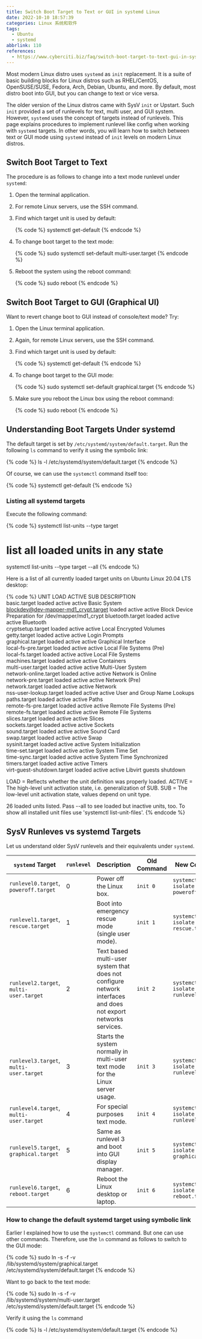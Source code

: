 ```yaml
---
title: Switch Boot Target to Text or GUI in systemd Linux
date: 2022-10-10 18:57:39
categories: Linux 系统和软件
tags:
  - Ubuntu
  - systemd
abbrlink: 110
references:
  - https://www.cyberciti.biz/faq/switch-boot-target-to-text-gui-in-systemd-linux/
---
```

Most modern Linux distro uses `systemd` as `init` replacement.
It is a suite of basic building blocks for Linux distros such as RHEL/CentOS, OpenSUSE/SUSE, Fedora, Arch, Debian, Ubuntu, and more.
By default, most distro boot into GUI, but you can change to text or vice versa.

The older version of the Linux distros came with SysV `init` or Upstart.
Such `init` provided a set of runlevels for text, multi user, and GUI system.
However, `systemd` uses the concept of targets instead of runlevels.
This page explains procedures to implement runlevel like config when working with `systemd` targets.
In other words, you will learn how to switch between text or GUI mode using `systemd` instead of `init` levels on modern Linux distros.

<!-- more -->

## Switch Boot Target to Text

The procedure is as follows to change into a text mode runlevel under `systemd`:

1. Open the terminal application.
2. For remote Linux servers, use the SSH command.
3. Find which target unit is used by default:

    {% code %}
    systemctl get-default
    {% endcode %}

4. To change boot target to the text mode:

    {% code %}
    sudo systemctl set-default multi-user.target
    {% endcode %}

5. Reboot the system using the reboot command:

    {% code %}
    sudo reboot
    {% endcode %}

## Switch Boot Target to GUI (Graphical UI)

Want to revert change boot to GUI instead of console/text mode? Try:

1. Open the Linux terminal application.
2. Again, for remote Linux servers, use the SSH command.
3. Find which target unit is used by default:

    {% code %}
    systemctl get-default
    {% endcode %}

4. To change boot target to the GUI mode:

    {% code %}
    sudo systemctl set-default graphical.target
    {% endcode %}

5. Make sure you reboot the Linux box using the reboot command:

    {% code %}
    sudo reboot
    {% endcode %}

## Understanding Boot Targets Under systemd

The default target is set by `/etc/systemd/system/default.target`.
Run the following `ls` command to verify it using the symbolic link:

{% code %}
ls -l /etc/systemd/system/default.target
{% endcode %}

Of course, we can use the `systemctl` command itself too:

{% code %}
systemctl get-default
{% endcode %}

### Listing all systemd targets

Execute the following command:

{% code %}
systemctl list-units --type target
# list all loaded units in any state #
systemctl list-units --type target --all
{% endcode %}

Here is a list of all currently loaded target units on Ubuntu Linux 20.04 LTS desktop:

{% code %}
  UNIT                                 LOAD   ACTIVE SUB    DESCRIPTION                                       
  basic.target                         loaded active active Basic System                                      
  blockdev@dev-mapper-md1_crypt.target loaded active active Block Device Preparation for /dev/mapper/md1_crypt
  bluetooth.target                     loaded active active Bluetooth                                         
  cryptsetup.target                    loaded active active Local Encrypted Volumes                           
  getty.target                         loaded active active Login Prompts                                     
  graphical.target                     loaded active active Graphical Interface                               
  local-fs-pre.target                  loaded active active Local File Systems (Pre)                          
  local-fs.target                      loaded active active Local File Systems                                
  machines.target                      loaded active active Containers                                        
  multi-user.target                    loaded active active Multi-User System                                 
  network-online.target                loaded active active Network is Online                                 
  network-pre.target                   loaded active active Network (Pre)                                     
  network.target                       loaded active active Network                                           
  nss-user-lookup.target               loaded active active User and Group Name Lookups                       
  paths.target                         loaded active active Paths                                             
  remote-fs-pre.target                 loaded active active Remote File Systems (Pre)                         
  remote-fs.target                     loaded active active Remote File Systems                               
  slices.target                        loaded active active Slices                                            
  sockets.target                       loaded active active Sockets                                           
  sound.target                         loaded active active Sound Card                                        
  swap.target                          loaded active active Swap                                              
  sysinit.target                       loaded active active System Initialization                             
  time-set.target                      loaded active active System Time Set                                   
  time-sync.target                     loaded active active System Time Synchronized                          
  timers.target                        loaded active active Timers                                            
  virt-guest-shutdown.target           loaded active active Libvirt guests shutdown                           

LOAD   = Reflects whether the unit definition was properly loaded.
ACTIVE = The high-level unit activation state, i.e. generalization of SUB.
SUB    = The low-level unit activation state, values depend on unit type.

26 loaded units listed. Pass --all to see loaded but inactive units, too.
To show all installed unit files use 'systemctl list-unit-files'.
{% endcode %}

## SysV Runleves vs systemd Targets

Let us understand older SysV runlevels and their equivalents under `systemd`.

| `systemd` Target                        | `runlevel` | Description                                                                                                    | Old Command | New Command                          |
| --------------------------------------- | ---------- | -------------------------------------------------------------------------------------------------------------- | ------- | ------------------------------------ |
| `runlevel0.target`, `poweroff.target`   | 0          | Power off the Linux box.                                                                                       | `init 0`      | `systemctl isolate poweroff.target`  |
| `runlevel1.target`, `rescue.target`     | 1          | Boot into emergency rescue mode (single user mode).                                                            | `init 1`      | `systemctl isolate rescue.target`    |
| `runlevel2.target`, `multi-user.target` | 2          | Text based multi-user system that does not configure network interfaces and does not export networks services. | `init 2`      | `systemctl isolate runlevel2.target` |
| `runlevel3.target`, `multi-user.target` | 3          | Starts the system normally in multi-user text mode for the Linux server usage.                                 | `init 3`      | `systemctl isolate runlevel3.target` |
| `runlevel4.target`, `multi-user.target` | 4          | For special purposes text mode.                                                                                | `init 4`      | `systemctl isolate runlevel4.target` |
| `runlevel5.target`, `graphical.target`  | 5          | Same as runlevel 3 and boot into GUI display manager.                                                          | `init 5`      | `systemctl isolate graphical.target` |
| `runlevel6.target`, `reboot.target`     | 6          | Reboot the Linux desktop or laptop.                                                                            | `init 6`      | `systemctl isolate reboot.target`    |

### How to change the default systemd target using symbolic link

Earlier I explained how to use the `systemctl` command.
But one can use other commands.
Therefore, use the `ln` command as follows to switch to the GUI mode:

{% code %}
sudo ln -s -f -v \
/lib/systemd/system/graphical.target \
/etc/systemd/system/default.target
{% endcode %}

Want to go back to the text mode:

{% code %}
sudo ln -s -f -v \
/lib/systemd/system/multi-user.target \
/etc/systemd/system/default.target
{% endcode %}

Verify it using the `ls` command

{% code %}
ls -l /etc/systemd/system/default.target
{% endcode %}
